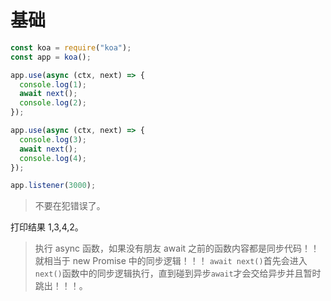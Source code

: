 # 基础

```js
const koa = require("koa");
const app = koa();

app.use(async (ctx, next) => {
  console.log(1);
  await next();
  console.log(2);
});

app.use(async (ctx, next) => {
  console.log(3);
  await next();
  console.log(4);
});

app.listener(3000);
```

> 不要在犯错误了。

打印结果 1,3,4,2。

> 执行 async 函数，如果没有朋友 await 之前的函数内容都是同步代码！！就相当于 new Promise 中的同步逻辑！！！
> `await next()`首先会进入`next()`函数中的同步逻辑执行，直到碰到异步`await`才会交给异步并且暂时跳出！！！。
